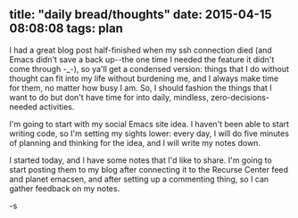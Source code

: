 title: "daily bread/thoughts"
date: 2015-04-15 08:08:08
tags: plan
---

I had a great blog post half-finished when my ssh connection died (and Emacs didn't save a back up--the one time I needed the feature it didn't come through -_-), so ya'll get a condensed version: things that I do without thought can fit into my life without burdening me, and I always make time for them, no matter how busy I am. So, I should fashion the things that I want to do but don't have time for into daily, mindless, zero-decisions-needed activities.

I'm going to start with my social Emacs site idea. I haven't been able to start writing code, so I'm setting my sights lower: every day, I will do five minutes of planning and thinking for the idea, and I will write my notes down.

I started today, and I have some notes that I'd like to share. I'm going to start posting them to my blog after connecting it to the Recurse Center feed and planet emacsen, and after setting up a commenting thing, so I can gather feedback on my notes.

-s
